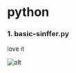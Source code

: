 # python


### 1. basic-sinffer.py

love it

![alt](http://images2015.cnblogs.com/blog/392599/201604/392599-20160405174641984-1613090533.jpg)
